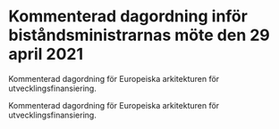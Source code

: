 # Kommenterad dagordning inför biståndsministrarnas möte den 29 april 2021

Kommenterad dagordning för Europeiska arkitekturen för utvecklingsfinansiering.

Kommenterad dagordning för Europeiska arkitekturen för utvecklingsfinansiering.
